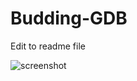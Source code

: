 # Budding-GDB

Edit to readme file

![screenshot](https://raw.github.com/SethDocherty/Budding-GDB/Dev/images/Budding-GDB-Structure.png)

